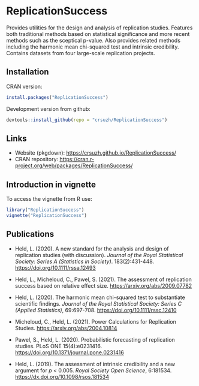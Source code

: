 # ReplicationSuccess

Provides utilities for the design and analysis of replication studies.
Features both traditional methods based on statistical significance and
more recent methods such as the sceptical p-value. Also provides related
methods including the harmonic mean chi-squared test and intrinsic credibility.
Contains datasets from four large-scale replication projects.

## Installation

CRAN version:
```r
install.packages("ReplicationSuccess")
```

Development version from github:
```r
devtools::install_github(repo = "crsuzh/ReplicationSuccess")
```

## Links

- Website (pkgdown): https://crsuzh.github.io/ReplicationSuccess/
- CRAN repository: https://cran.r-project.org/web/packages/ReplicationSuccess/

## Introduction in vignette

To access the vignette from R use:
```r
library("ReplicationSuccess")
vignette("ReplicationSuccess")
```


## Publications

  - Held, L. (2020). A new standard for the analysis and design of replication
  studies (with discussion). *Journal of the Royal Statistical Society: Series A
  (Statistics in Society)*. 183(2):431-448. <https://doi.org/10.1111/rssa.12493>
  
  - Held, L., Micheloud, C., Pawel, S. (2021). The assessment of replication
  success based on relative effect size. <https://arxiv.org/abs/2009.07782>
  
  - Held, L. (2020). The harmonic mean chi-squared test to substantiate
    scientific findings. *Journal of the Royal Statistical Society: Series C
    (Applied Statistics)*, 69:697-708. <https://doi.org/10.1111/rssc.12410>
    
  - Micheloud, C., Held, L. (2021). Power Calculations for Replication Studies.
    <https://arxiv.org/abs/2004.10814>
    
  - Pawel, S., Held, L. (2020). Probabilistic forecasting of replication
    studies. PLoS ONE 15(4):e0231416.
    <https://doi.org/10.1371/journal.pone.0231416>
    
  - Held, L. (2019). The assessment of intrinsic credibility and a new argument
    for *p* < 0.005. *Royal Society Open Science*, 6:181534.
    <https://dx.doi.org/10.1098/rsos.181534>
